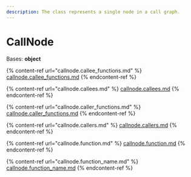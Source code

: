 ```yaml
---
description: The class represents a single node in a call graph.
---
```


# CallNode

Bases: **object**

{% content-ref url="callnode.callee_functions.md" %}
[callnode.callee\_functions.md](callnode.callee\_functions.md)
{% endcontent-ref %}

{% content-ref url="callnode.callees.md" %}
[callnode.callees.md](callnode.callees.md)
{% endcontent-ref %}

{% content-ref url="callnode.caller_functions.md" %}
[callnode.caller\_functions.md](callnode.caller\_functions.md)
{% endcontent-ref %}

{% content-ref url="callnode.callers.md" %}
[callnode.callers.md](callnode.callers.md)
{% endcontent-ref %}

{% content-ref url="callnode.function.md" %}
[callnode.function.md](callnode.function.md)
{% endcontent-ref %}

{% content-ref url="callnode.function_name.md" %}
[callnode.function\_name.md](callnode.function\_name.md)
{% endcontent-ref %}
